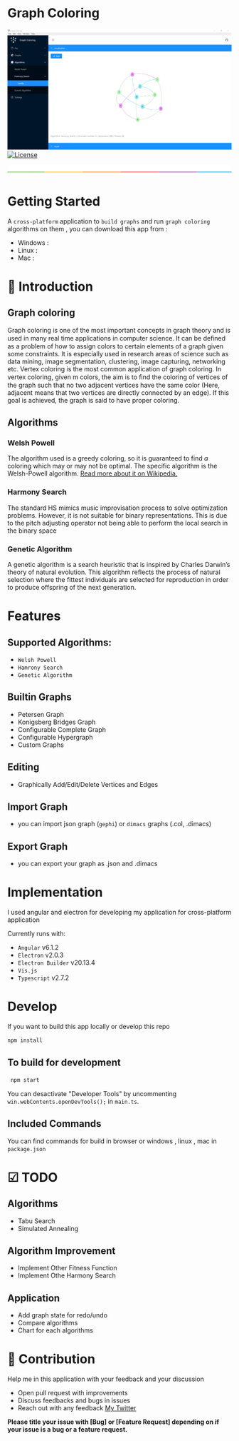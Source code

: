 # Graph Coloring
![Screen Shot](./screenshot.png)
[![License](http://img.shields.io/badge/Licence-MIT-brightgreen.svg)](LICENSE.md)

![](./split.png)

# Getting Started
A `cross-platform` application to `build graphs` and run `graph coloring` algorithms on them , you can download this app from :
- Windows : 
- Linux :
- Mac :

# 🚀 Introduction

## Graph coloring
Graph coloring is one of the most important concepts in graph theory and is used in many real time applications in computer science. It can be deﬁned as a problem of how to assign colors to certain elements of a graph given some constraints. It is especially used in research areas of science such as data mining, image segmentation, clustering, image capturing, networking etc. Vertex coloring is the most common application of graph coloring. In vertex coloring, given m colors, the aim is to ﬁnd the coloring of vertices of the graph such that no two adjacent vertices have the same color (Here, adjacent means that two vertices are directly connected by an edge). If this goal is achieved, the graph is said to have proper coloring.

## Algorithms

### Welsh Powell
The algorithm used is a greedy coloring, so it is guaranteed to find *a* coloring which may or may not be optimal. The specific algorithm is the Welsh-Powell algorithm. [Read more about it on Wikipedia.](https://en.wikipedia.org/wiki/Graph_coloring#Greedy_coloring)

### Harmony Search
The standard HS mimics music improvisation process to solve optimization problems. However, it is not suitable for binary representations. This is due to the pitch adjusting operator not being able to perform the local search in the binary space

### Genetic Algorithm
A genetic algorithm is a search heuristic that is inspired by Charles Darwin’s theory of natural evolution. This algorithm reflects the process of natural selection where the fittest individuals are selected for reproduction in order to produce offspring of the next generation.

# Features

## Supported Algorithms:
- `Welsh Powell`
- `Hamrony Search`
- `Genetic Algorithm`
## Builtin Graphs
- Petersen Graph
- Konigsberg Bridges Graph
- Configurable Complete Graph
- Configurable Hypergraph
- Custom Graphs

## Editing
- Graphically Add/Edit/Delete Vertices and Edges

## Import Graph
- you can import json graph (`gephi`) or `dimacs` graphs (.col, .dimacs)

## Export Graph
- you can export your graph as .json and .dimacs 

# Implementation
I used angular and electron for developing my application for cross-platform application 

Currently runs with:

- `Angular` v6.1.2
- `Electron` v2.0.3
- `Electron Builder` v20.13.4
- `Vis.js`
- `Typescript` v2.7.2

# Develop
If you want to build this app locally or develop this repo

``` bash
npm install
```

## To build for development

``` bash
 npm start
```  

You can desactivate "Developer Tools" by uncommenting `win.webContents.openDevTools();` in `main.ts`.

## Included Commands

You can find commands for build in browser or windows , linux , mac in `package.json`

# ☑ TODO

## Algorithms
- Tabu Search
- Simulated Annealing

## Algorithm Improvement
- Implement Other Fitness Function
- Implement Othe Harmony Search

## Application
- Add graph state for redo/undo
- Compare algorithms
- Chart for each algorithms

# 👬 Contribution

Help me in this application with your feedback and your discussion

- Open pull request with improvements
- Discuss feedbacks and bugs in issues 
- Reach out with any feedback [My Twitter](https://twitter.com/amirdeljouyi)

**Please title your issue with [Bug] or [Feature Request] depending on if your issue is a bug or a feature request.**

[license-badge]: https://img.shields.io/badge/license-Apache2-blue.svg?style=flat
[license]: ./LICENSE.md